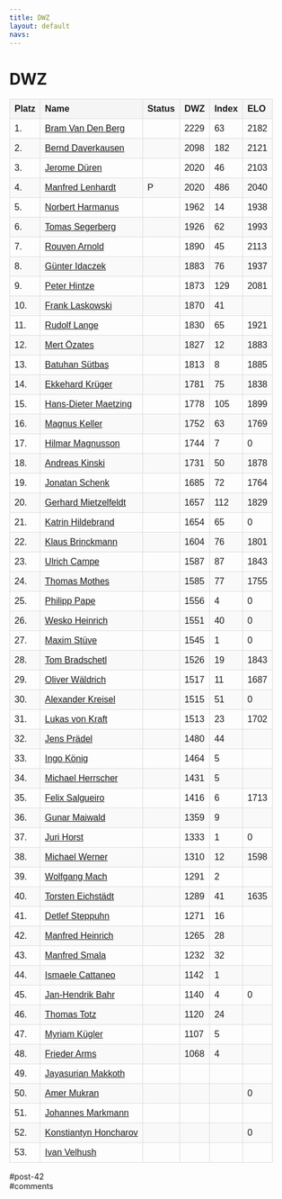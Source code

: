 ```yaml
---
title: DWZ 
layout: default
navs:
---
```

<div class="post-42 page type-page status-publish hentry" id="post-42">
<h1 class="entry-title">DWZ</h1>
<div class="entry-content">
<style>
		#dwzliste {
    		font-family: arial, sans-serif;
    		border-collapse: collapse;
    		width: 100%;
		}
		#dwzliste td, th {
    		border: 1px solid #dddddd;
    		text-align: left;
    		padding: 8px;
		}
		#dwzliste th {
    		background-color: #F5F5F5;
    		font-weight:bold;
		}
		#dwzliste tr:nth-child(odd) {
    		background-color: #F9F9F9;
		}
		</style><table id="dwzliste">
<tr>
<th>Platz</th>
<th align="left">Name</th>
<th>Status</th>
<th>DWZ</th>
<th>Index</th>
<th>ELO</th>
</tr>
<tr>
<td>1.</td>
<td><a href="http://www.schachbund.de/spieler/10013642.html" target="_blank"> Bram Van Den Berg</a></td>
<td></td>
<td>2229</td>
<td>63</td>
<td>2182</td>
</tr>
<tr>
<td>2.</td>
<td><a href="http://www.schachbund.de/spieler/10033664.html" target="_blank"> Bernd Daverkausen</a></td>
<td></td>
<td>2098</td>
<td>182</td>
<td>2121</td>
</tr>
<tr>
<td>3.</td>
<td><a href="http://www.schachbund.de/spieler/10040252.html" target="_blank"> Jerome Düren</a></td>
<td></td>
<td>2020</td>
<td>46</td>
<td>2103</td>
</tr>
<tr>
<td>4.</td>
<td><a href="http://www.schachbund.de/spieler/10127270.html" target="_blank"> Manfred Lenhardt</a></td>
<td>P</td>
<td>2020</td>
<td>486</td>
<td>2040</td>
</tr>
<tr>
<td>5.</td>
<td><a href="http://www.schachbund.de/spieler/10611609.html" target="_blank"> Norbert Harmanus</a></td>
<td></td>
<td>1962</td>
<td>14</td>
<td>1938</td>
</tr>
<tr>
<td>6.</td>
<td><a href="http://www.schachbund.de/spieler/10205260.html" target="_blank"> Tomas Segerberg</a></td>
<td></td>
<td>1926</td>
<td>62</td>
<td>1993</td>
</tr>
<tr>
<td>7.</td>
<td><a href="http://www.schachbund.de/spieler/10004413.html" target="_blank"> Rouven Arnold</a></td>
<td></td>
<td>1890</td>
<td>45</td>
<td>2113</td>
</tr>
<tr>
<td>8.</td>
<td><a href="http://www.schachbund.de/spieler/10091944.html" target="_blank"> Günter Idaczek</a></td>
<td></td>
<td>1883</td>
<td>76</td>
<td>1937</td>
</tr>
<tr>
<td>9.</td>
<td><a href="http://www.schachbund.de/spieler/10084564.html" target="_blank"> Peter Hintze</a></td>
<td></td>
<td>1873</td>
<td>129</td>
<td>2081</td>
</tr>
<tr>
<td>10.</td>
<td><a href="http://www.schachbund.de/spieler/10124735.html" target="_blank"> Frank Laskowski</a></td>
<td></td>
<td>1870</td>
<td>41</td>
<td></td>
</tr>
<tr>
<td>11.</td>
<td><a href="http://www.schachbund.de/spieler/10040868.html" target="_blank"> Rudolf Lange</a></td>
<td></td>
<td>1830</td>
<td>65</td>
<td>1921</td>
</tr>
<tr>
<td>12.</td>
<td><a href="http://www.schachbund.de/spieler/10851277.html" target="_blank"> Mert Özates</a></td>
<td></td>
<td>1827</td>
<td>12</td>
<td>1883</td>
</tr>
<tr>
<td>13.</td>
<td><a href="http://www.schachbund.de/spieler/10709459.html" target="_blank"> Batuhan Sütbaş</a></td>
<td></td>
<td>1813</td>
<td>8</td>
<td>1885</td>
</tr>
<tr>
<td>14.</td>
<td><a href="http://www.schachbund.de/spieler/10118325.html" target="_blank"> Ekkehard Krüger</a></td>
<td></td>
<td>1781</td>
<td>75</td>
<td>1838</td>
</tr>
<tr>
<td>15.</td>
<td><a href="http://www.schachbund.de/spieler/10134510.html" target="_blank"> Hans-Dieter Maetzing</a></td>
<td></td>
<td>1778</td>
<td>105</td>
<td>1899</td>
</tr>
<tr>
<td>16.</td>
<td><a href="http://www.schachbund.de/spieler/10101963.html" target="_blank"> Magnus Keller</a></td>
<td></td>
<td>1752</td>
<td>63</td>
<td>1769</td>
</tr>
<tr>
<td>17.</td>
<td><a href="http://www.schachbund.de/spieler/10770951.html" target="_blank"> Hilmar Magnusson</a></td>
<td></td>
<td>1744</td>
<td>7</td>
<td>0</td>
</tr>
<tr>
<td>18.</td>
<td><a href="http://www.schachbund.de/spieler/10104296.html" target="_blank"> Andreas Kinski</a></td>
<td></td>
<td>1731</td>
<td>50</td>
<td>1878</td>
</tr>
<tr>
<td>19.</td>
<td><a href="http://www.schachbund.de/spieler/10553797.html" target="_blank"> Jonatan Schenk</a></td>
<td></td>
<td>1685</td>
<td>72</td>
<td>1764</td>
</tr>
<tr>
<td>20.</td>
<td><a href="http://www.schachbund.de/spieler/10143747.html" target="_blank"> Gerhard Mietzelfeldt</a></td>
<td></td>
<td>1657</td>
<td>112</td>
<td>1829</td>
</tr>
<tr>
<td>21.</td>
<td><a href="http://www.schachbund.de/spieler/10083814.html" target="_blank"> Katrin Hildebrand</a></td>
<td></td>
<td>1654</td>
<td>65</td>
<td>0</td>
</tr>
<tr>
<td>22.</td>
<td><a href="http://www.schachbund.de/spieler/10024729.html" target="_blank"> Klaus Brinckmann</a></td>
<td></td>
<td>1604</td>
<td>76</td>
<td>1801</td>
</tr>
<tr>
<td>23.</td>
<td><a href="http://www.schachbund.de/spieler/10029562.html" target="_blank"> Ulrich Campe</a></td>
<td></td>
<td>1587</td>
<td>87</td>
<td>1843</td>
</tr>
<tr>
<td>24.</td>
<td><a href="http://www.schachbund.de/spieler/10146805.html" target="_blank"> Thomas Mothes</a></td>
<td></td>
<td>1585</td>
<td>77</td>
<td>1755</td>
</tr>
<tr>
<td>25.</td>
<td><a href="http://www.schachbund.de/spieler/10830177.html" target="_blank"> Philipp Pape</a></td>
<td></td>
<td>1556</td>
<td>4</td>
<td>0</td>
</tr>
<tr>
<td>26.</td>
<td><a href="http://www.schachbund.de/spieler/10078574.html" target="_blank"> Wesko Heinrich</a></td>
<td></td>
<td>1551</td>
<td>40</td>
<td>0</td>
</tr>
<tr>
<td>27.</td>
<td><a href="http://www.schachbund.de/spieler/10843867.html" target="_blank"> Maxim Stüve</a></td>
<td></td>
<td>1545</td>
<td>1</td>
<td>0</td>
</tr>
<tr>
<td>28.</td>
<td><a href="http://www.schachbund.de/spieler/10022302.html" target="_blank"> Tom Bradschetl</a></td>
<td></td>
<td>1526</td>
<td>19</td>
<td>1843</td>
</tr>
<tr>
<td>29.</td>
<td><a href="http://www.schachbund.de/spieler/10835343.html" target="_blank"> Oliver Wäldrich</a></td>
<td></td>
<td>1517</td>
<td>11</td>
<td>1687</td>
</tr>
<tr>
<td>30.</td>
<td><a href="http://www.schachbund.de/spieler/10116442.html" target="_blank"> Alexander Kreisel</a></td>
<td></td>
<td>1515</td>
<td>51</td>
<td>0</td>
</tr>
<tr>
<td>31.</td>
<td><a href="http://www.schachbund.de/spieler/10708795.html" target="_blank"> Lukas von Kraft</a></td>
<td></td>
<td>1513</td>
<td>23</td>
<td>1702</td>
</tr>
<tr>
<td>32.</td>
<td><a href="http://www.schachbund.de/spieler/10167436.html" target="_blank"> Jens Prädel</a></td>
<td></td>
<td>1480</td>
<td>44</td>
<td></td>
</tr>
<tr>
<td>33.</td>
<td><a href="http://www.schachbund.de/spieler/10110847.html" target="_blank"> Ingo König</a></td>
<td></td>
<td>1464</td>
<td>5</td>
<td></td>
</tr>
<tr>
<td>34.</td>
<td><a href="http://www.schachbund.de/spieler/10082176.html" target="_blank"> Michael Herrscher</a></td>
<td></td>
<td>1431</td>
<td>5</td>
<td></td>
</tr>
<tr>
<td>35.</td>
<td><a href="http://www.schachbund.de/spieler/10796627.html" target="_blank"> Felix Salgueiro</a></td>
<td></td>
<td>1416</td>
<td>6</td>
<td>1713</td>
</tr>
<tr>
<td>36.</td>
<td><a href="http://www.schachbund.de/spieler/10718317.html" target="_blank"> Gunar Maiwald</a></td>
<td></td>
<td>1359</td>
<td>9</td>
<td></td>
</tr>
<tr>
<td>37.</td>
<td><a href="http://www.schachbund.de/spieler/10830173.html" target="_blank"> Juri Horst</a></td>
<td></td>
<td>1333</td>
<td>1</td>
<td>0</td>
</tr>
<tr>
<td>38.</td>
<td><a href="http://www.schachbund.de/spieler/10790753.html" target="_blank"> Michael Werner</a></td>
<td></td>
<td>1310</td>
<td>12</td>
<td>1598</td>
</tr>
<tr>
<td>39.</td>
<td><a href="http://www.schachbund.de/spieler/10830175.html" target="_blank"> Wolfgang Mach</a></td>
<td></td>
<td>1291</td>
<td>2</td>
<td></td>
</tr>
<tr>
<td>40.</td>
<td><a href="http://www.schachbund.de/spieler/10553781.html" target="_blank"> Torsten Eichstädt</a></td>
<td></td>
<td>1289</td>
<td>41</td>
<td>1635</td>
</tr>
<tr>
<td>41.</td>
<td><a href="http://www.schachbund.de/spieler/10275535.html" target="_blank"> Detlef Steppuhn</a></td>
<td></td>
<td>1271</td>
<td>16</td>
<td></td>
</tr>
<tr>
<td>42.</td>
<td><a href="http://www.schachbund.de/spieler/10078511.html" target="_blank"> Manfred Heinrich</a></td>
<td></td>
<td>1265</td>
<td>28</td>
<td></td>
</tr>
<tr>
<td>43.</td>
<td><a href="http://www.schachbund.de/spieler/10209542.html" target="_blank"> Manfred Smala</a></td>
<td></td>
<td>1232</td>
<td>32</td>
<td></td>
</tr>
<tr>
<td>44.</td>
<td><a href="http://www.schachbund.de/spieler/10858491.html" target="_blank"> Ismaele Cattaneo</a></td>
<td></td>
<td>1142</td>
<td>1</td>
<td></td>
</tr>
<tr>
<td>45.</td>
<td><a href="http://www.schachbund.de/spieler/10839807.html" target="_blank"> Jan-Hendrik Bahr</a></td>
<td></td>
<td>1140</td>
<td>4</td>
<td>0</td>
</tr>
<tr>
<td>46.</td>
<td><a href="http://www.schachbund.de/spieler/10273928.html" target="_blank"> Thomas Totz</a></td>
<td></td>
<td>1120</td>
<td>24</td>
<td></td>
</tr>
<tr>
<td>47.</td>
<td><a href="http://www.schachbund.de/spieler/10745115.html" target="_blank"> Myriam Kügler</a></td>
<td></td>
<td>1107</td>
<td>5</td>
<td></td>
</tr>
<tr>
<td>48.</td>
<td><a href="http://www.schachbund.de/spieler/10620251.html" target="_blank"> Frieder Arms</a></td>
<td></td>
<td>1068</td>
<td>4</td>
<td></td>
</tr>
<tr>
<td>49.</td>
<td><a href="http://www.schachbund.de/spieler/10778617.html" target="_blank"> Jayasurian Makkoth</a></td>
<td></td>
<td></td>
<td></td>
<td></td>
</tr>
<tr>
<td>50.</td>
<td><a href="http://www.schachbund.de/spieler/10868673.html" target="_blank"> Amer Mukran</a></td>
<td></td>
<td></td>
<td></td>
<td>0</td>
</tr>
<tr>
<td>51.</td>
<td><a href="http://www.schachbund.de/spieler/10880419.html" target="_blank"> Johannes Markmann</a></td>
<td></td>
<td></td>
<td></td>
<td></td>
</tr>
<tr>
<td>52.</td>
<td><a href="http://www.schachbund.de/spieler/10889223.html" target="_blank"> Konstiantyn Honcharov</a></td>
<td></td>
<td></td>
<td></td>
<td>0</td>
</tr>
<tr>
<td>53.</td>
<td><a href="http://www.schachbund.de/spieler/10895201.html" target="_blank"> Ivan Velhush</a></td>
<td></td>
<td></td>
<td></td>
<td></td>
</tr>
</table>
</div><!-- .entry-content -->
</div> #post-42 
<div id="comments">
</div> #comments 
